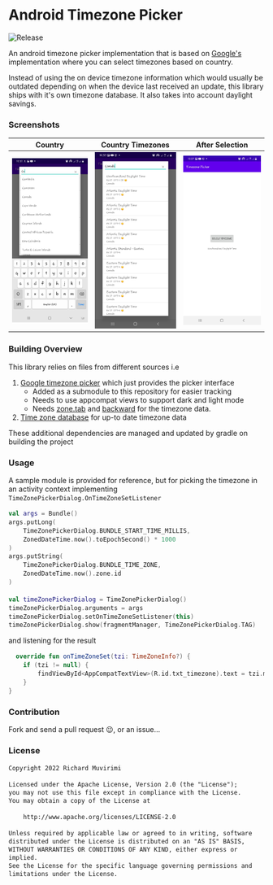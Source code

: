 # Android Timezone Picker

![Release](https://jitpack.io/v/richard-muvirimi/android-timezone-picker.svg)

An android timezone picker implementation that is based
on [Google's](https://android.googlesource.com/platform/frameworks/opt/timezonepicker)
implementation where you can select timezones based on country.

Instead of using the on device timezone information which would usually be outdated depending on
when the device last received an update, this library ships with it's own timezone database. It also
takes into account daylight savings.

### Screenshots

|  Country                                                   |  Country Timezones                                         |  After Selection                                           |
|------------------------------------------------------------|------------------------------------------------------------|------------------------------------------------------------|
| <img src=".github/assets/screenshot-2.jpg" width="280px" > | <img src=".github/assets/screenshot-1.jpg" width="280px" > | <img src=".github/assets/screenshot-3.jpg" width="280px" > |

### Building Overview

This library relies on files from different sources i.e

1. [Google timezone picker](https://android.googlesource.com/platform/frameworks/opt/timezonepicker)
   which just provides the picker interface
    - Added as a submodule to this repository for easier tracking
    - Needs to use appcompat views to support dark and light mode
    - Needs [zone.tab](https://github.com/eggert/tz/blob/main/zone.tab)
      and [backward](https://github.com/eggert/tz/blob/main/backward) for the timezone data.
2. [Time zone database](https://github.com/eggert/tz) for up-to date timezone data
   
These additional dependencies are managed and updated by gradle on building the project

### Usage

A sample module is provided for reference, but for picking the timezone in an activity context
implementing `TimeZonePickerDialog.OnTimeZoneSetListener`

```kotlin
val args = Bundle()
args.putLong(
    TimeZonePickerDialog.BUNDLE_START_TIME_MILLIS,
    ZonedDateTime.now().toEpochSecond() * 1000
)
args.putString(
    TimeZonePickerDialog.BUNDLE_TIME_ZONE,
    ZonedDateTime.now().zone.id
)

val timeZonePickerDialog = TimeZonePickerDialog()
timeZonePickerDialog.arguments = args
timeZonePickerDialog.setOnTimeZoneSetListener(this)
timeZonePickerDialog.show(fragmentManager, TimeZonePickerDialog.TAG)
```

and listening for the result

```kotlin
  override fun onTimeZoneSet(tzi: TimeZoneInfo?) {
    if (tzi != null) {
        findViewById<AppCompatTextView>(R.id.txt_timezone).text = tzi.mDisplayName
    }
}
```

### Contribution

Fork and send a pull request 😉, or an issue...

### License

```
Copyright 2022 Richard Muvirimi

Licensed under the Apache License, Version 2.0 (the "License");
you may not use this file except in compliance with the License.
You may obtain a copy of the License at

    http://www.apache.org/licenses/LICENSE-2.0

Unless required by applicable law or agreed to in writing, software
distributed under the License is distributed on an "AS IS" BASIS,
WITHOUT WARRANTIES OR CONDITIONS OF ANY KIND, either express or implied.
See the License for the specific language governing permissions and
limitations under the License.
```
